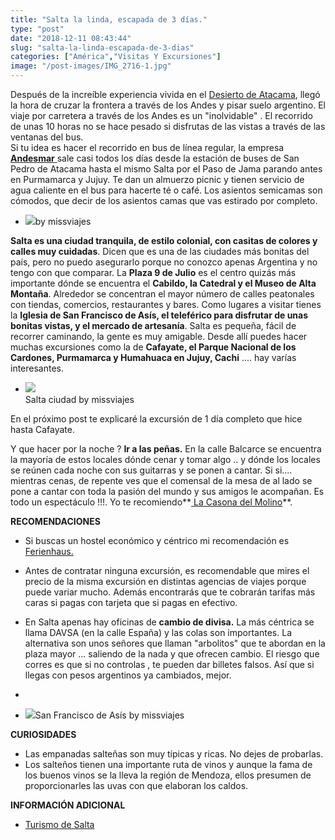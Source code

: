 ```yaml
---
title: "Salta la linda, escapada de 3 días."
type: "post"
date: "2018-12-11 08:43:44"
slug: "salta-la-linda-escapada-de-3-dias"
categories: ["América","Visitas Y Excursiones"]
image: "/post-images/IMG_2716-1.jpg"
---
```


Después de la increíble experiencia vivida en el [Desierto de Atacama](http://www.missviajes.com/el-desierto-de-atacama-el-cielo-mas-limpio-del-planeta/), llegó la hora de cruzar la frontera a través de los Andes y pisar suelo argentino. El viaje por carretera a través de los Andes es un "inolvidable" . El recorrido de unas 10 horas no se hace pesado si disfrutas de las vistas a través de las ventanas del bus.  
Si tu idea es hacer el recorrido en bus de línea regular, la empresa **[Andesmar](https://www.andesmar.com/)**[ ](https://www.andesmar.com/)sale casi todos los días desde la estación de buses de San Pedro de Atacama hasta el mismo Salta por el Paso de Jama parando antes en Purmamarca y Jujuy. Te dan un almuerzo picnic y tienen servicio de agua caliente en el bus para hacerte té o café. Los asientos semicamas son cómodos, que decir de los asientos camas que vas estirado por completo.

- ![](/post-images/IMG_2716-1.jpg)by missviajes

**Salta es una ciudad tranquila, de estilo colonial, con casitas de colores y calles muy cuidadas**. Dicen que es una de las ciudades más bonitas del país, pero no puedo asegurarlo porque no conozco apenas Argentina y no tengo con que comparar. La **Plaza 9 de Julio** es el centro quizás más importante dónde se encuentra el **Cabildo, la Catedral y el Museo de Alta Montaña**. Alrededor se concentran el mayor número de calles peatonales con tiendas, comercios, restaurantes y bares. Como lugares a visitar tienes la **Iglesia de San Francisco de Asís, el teleférico para disfrutar de unas bonitas vistas, y el mercado de artesanía**. Salta es pequeña, fácil de recorrer caminando, la gente es muy amigable. Desde allí puedes hacer muchas excursiones como la de **Cafayate, el Parque Nacional de los Cardones, Purmamarca y Humahuaca en Jujuy, Cachi** .... hay varías interesantes.

- ![](/post-images/IMG_2708.jpg)  
    Salta ciudad by missviajes


En el próximo post te explicaré la excursión de 1 día completo que hice hasta Cafayate.

Y que hacer por la noche ? **Ir a las peñas.** En la calle Balcarce se encuentra la mayoría de estos locales dónde cenar y tomar algo .. y dónde los locales se reúnen cada noche con sus guitarras y se ponen a cantar. Si si.... mientras cenas, de repente ves que el comensal de la mesa de al lado se pone a cantar con toda la pasión del mundo y sus amigos le acompañan. Es todo un espectáculo !!!. Yo te recomiendo**[ La Casona del Molino](https://www.tripadvisor.es/Restaurant_Review-g312822-d1514521-Reviews-La_Casona_del_Molino-Salta_Province_of_Salta_Northern_Argentina.html)**.


**RECOMENDACIONES**

- Si buscas un hostel económico y céntrico mi recomendación es [Ferienhaus.](https://www.booking.com/hotel/ar/ferienhaus.en.html?aid=1294466&no_rooms=1&group_adults=1)
- Antes de contratar ninguna excursión, es recomendable que mires el precio de la misma excursión en distintas agencias de viajes porque puede variar mucho. Además encontrarás que te cobrarán tarifas más caras si pagas con tarjeta que si pagas en efectivo.
- En Salta apenas hay oficinas de **cambio de divisa.** La más céntrica se llama DAVSA (en la calle España) y las colas son importantes. La alternativa son unos señores que llaman "arbolitos" que te abordan en la plaza mayor ... saliendo de la nada y que ofrecen cambio. El riesgo que corres es que si no controlas , te pueden dar billetes falsos. Así que si llegas con pesos argentinos ya cambiados, mejor.
- 

- ![](/post-images/IMG_2706-1.jpg)San Francisco de Asís by missviajes

**CURIOSIDADES**

- Las empanadas salteñas son muy típicas y ricas. No dejes de probarlas.
- Los salteños tienen una importante ruta de vinos y aunque la fama de los buenos vinos se la lleva la región de Mendoza, ellos presumen de proporcionarles las uvas con que elaboran los caldos.

**INFORMACIÓN ADICIONAL**

- [Turismo de Salta](http://turismo.salta.gov.ar/prestadores/t_4/turismo-activo-en-salta)